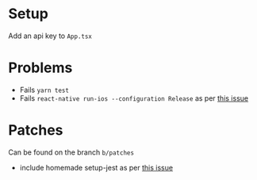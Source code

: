 # Setup

Add an api key to `App.tsx`

# Problems

- Fails `yarn test`
- Fails `react-native run-ios --configuration Release` as per [this issue](https://github.com/react-native-mapbox-gl/maps/issues/1097)

# Patches

Can be found on the branch `b/patches`

- include homemade setup-jest as per [this issue](https://github.com/react-native-mapbox-gl/maps/issues/998#issuecomment-700135776)
